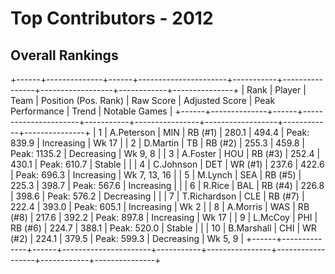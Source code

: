 # Top Contributors - 2012

## Overall Rankings

+------+--------------+------+----------------------+-----------+----------------+------------------+------------+---------------+
| Rank | Player       | Team | Position (Pos. Rank) | Raw Score | Adjusted Score | Peak Performance | Trend      | Notable Games |
+------+--------------+------+----------------------+-----------+----------------+------------------+------------+---------------+
| 1    | A.Peterson   | MIN  | RB (#1)              | 280.1     | 494.4          | Peak: 839.9      | Increasing | Wk 17         |
| 2    | D.Martin     | TB   | RB (#2)              | 255.3     | 459.8          | Peak: 1135.2     | Decreasing | Wk 9, 8       |
| 3    | A.Foster     | HOU  | RB (#3)              | 252.4     | 430.1          | Peak: 610.7      | Stable     |               |
| 4    | C.Johnson    | DET  | WR (#1)              | 237.6     | 422.6          | Peak: 696.3      | Increasing | Wk 7, 13, 16  |
| 5    | M.Lynch      | SEA  | RB (#5)              | 225.3     | 398.7          | Peak: 567.6      | Increasing |               |
| 6    | R.Rice       | BAL  | RB (#4)              | 226.8     | 398.6          | Peak: 576.2      | Decreasing |               |
| 7    | T.Richardson | CLE  | RB (#7)              | 222.4     | 393.0          | Peak: 605.1      | Increasing | Wk 2          |
| 8    | A.Morris     | WAS  | RB (#8)              | 217.6     | 392.2          | Peak: 897.8      | Increasing | Wk 17         |
| 9    | L.McCoy      | PHI  | RB (#6)              | 224.7     | 388.1          | Peak: 520.0      | Stable     |               |
| 10   | B.Marshall   | CHI  | WR (#2)              | 224.1     | 379.5          | Peak: 599.3      | Decreasing | Wk 5, 9       |
+------+--------------+------+----------------------+-----------+----------------+------------------+------------+---------------+

